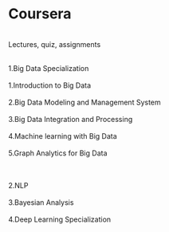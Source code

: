 # Coursera
<br/>Lectures, quiz, assignments<br/>

<br/>1.Big Data Specialization<br/>
<br/><space>1.Introduction to Big Data<br/>
<br/><space>2.Big Data Modeling and Management System<br/>
<br/><space>3.Big Data Integration and Processing<br/>
<br/><space>4.Machine learning with Big Data<br/>
<br/><space>5.Graph Analytics for Big Data <br/>
<br/>

<br/>2.NLP<br/>
<br/>3.Bayesian Analysis<br/>
<br/>4.Deep Learning Specialization <br/>

